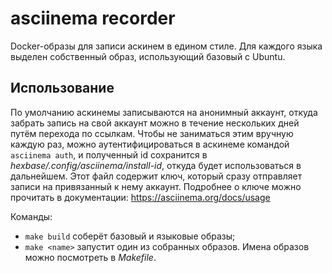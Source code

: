 # asciinema recorder

Docker-образы для записи аскинем в едином стиле. Для каждого языка выделен собственный образ, использующий базовый с Ubuntu.

## Использование

По умолчанию аскинемы записываются на анонимный аккаунт, откуда забрать запись на свой аккаунт можно в течение нескольких дней путём перехода по ссылкам. Чтобы не заниматься этим вручную каждую раз, можно аутентифицироваться в аскинеме командой `asciinema auth`, и полученный id сохранится в *hexbase/.config/asciinema/install-id*, откуда будет использоваться в дальнейшем. Этот файл содержит ключ, который сразу отправляет записи на привязанный к нему аккаунт. Подробнее о ключе можно прочитать в документации: https://asciinema.org/docs/usage 

Команды:
* `make build` соберёт базовый и языковые образы;
* `make <name>` запустит один из собранных образов. Имена образов можно посмотреть в *Makefile*. 

